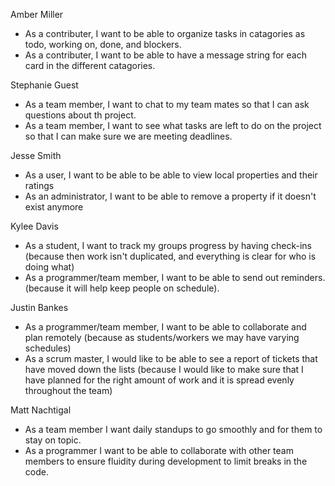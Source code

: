 Amber Miller
* As a contributer, I want to be able to organize tasks in catagories as todo, working on, done, and blockers.
* As a contributer, I want to be able to have a message string for each card in the different catagories.

Stephanie Guest
* As a team member, I want to chat to my team mates so that I can ask questions about th project.
* As a team member, I want to see what tasks are left to do on the project so that I can make sure we are meeting deadlines.

Jesse Smith
* As a user, I want to be able to be able to view local properties and their ratings
* As an administrator, I want to be able to remove a property if it doesn't exist anymore

Kylee Davis
* As a student, I want to track my groups progress by having check-ins (because then work isn't duplicated, and everything is clear for who is doing what)
* As a programmer/team member, I want to be able to send out reminders.(because
	 it will help keep people on schedule).

Justin Bankes
* As a programmer/team member, I want to be able to collaborate and plan remotely (because as students/workers we may have varying schedules)
* As a scrum master, I would like to be able to see a report of tickets that have moved down the lists (because I would like to make sure that I have planned for the right amount of work and it is spread evenly throughout the team)

Matt Nachtigal
* As a team member I want daily standups to go smoothly and for them to stay on topic.
* As a programmer I want to be able to collaborate with other team members to ensure fluidity during development to limit breaks in the code.
